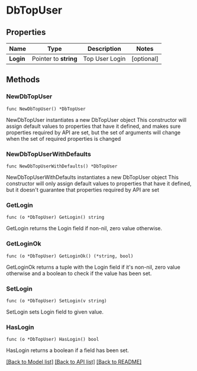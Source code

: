 # DbTopUser

## Properties

Name | Type | Description | Notes
------------ | ------------- | ------------- | -------------
**Login** | Pointer to **string** | Top User Login | [optional] 

## Methods

### NewDbTopUser

`func NewDbTopUser() *DbTopUser`

NewDbTopUser instantiates a new DbTopUser object
This constructor will assign default values to properties that have it defined,
and makes sure properties required by API are set, but the set of arguments
will change when the set of required properties is changed

### NewDbTopUserWithDefaults

`func NewDbTopUserWithDefaults() *DbTopUser`

NewDbTopUserWithDefaults instantiates a new DbTopUser object
This constructor will only assign default values to properties that have it defined,
but it doesn't guarantee that properties required by API are set

### GetLogin

`func (o *DbTopUser) GetLogin() string`

GetLogin returns the Login field if non-nil, zero value otherwise.

### GetLoginOk

`func (o *DbTopUser) GetLoginOk() (*string, bool)`

GetLoginOk returns a tuple with the Login field if it's non-nil, zero value otherwise
and a boolean to check if the value has been set.

### SetLogin

`func (o *DbTopUser) SetLogin(v string)`

SetLogin sets Login field to given value.

### HasLogin

`func (o *DbTopUser) HasLogin() bool`

HasLogin returns a boolean if a field has been set.


[[Back to Model list]](../README.md#documentation-for-models) [[Back to API list]](../README.md#documentation-for-api-endpoints) [[Back to README]](../README.md)


